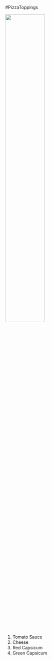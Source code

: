 #PizzaToppings

<img src="https://github.com/keertisuryawanshids/Pizza-Party/blob/main/Images/pizza-recipe-1.jpg" width=50% height=50%>

1. Tomato Sauce
2. Cheese
3. Red Capsicum
4. Green Capsicum 
